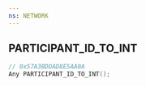 ```yaml
---
ns: NETWORK
---
```

## PARTICIPANT_ID_TO_INT

```c
// 0x57A3BDDAD8E5AA0A
Any PARTICIPANT_ID_TO_INT();
```

